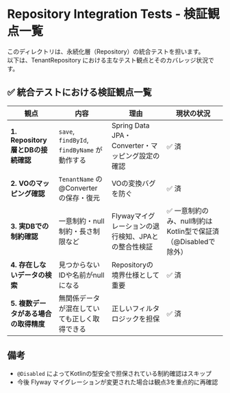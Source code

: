 # Repository Integration Tests - 検証観点一覧

このディレクトリは、永続化層（Repository）の統合テストを担います。  
以下は、TenantRepository における主なテスト観点とそのカバレッジ状況です。

## ✅ 統合テストにおける検証観点一覧

| 観点 | 内容 | 理由 | 現状の状況 |
|------|------|------|--------------|
| **1. Repository層とDBの接続確認** | `save`, `findById`, `findByName` が動作する | Spring Data JPA・Converter・マッピング設定の確認 | ✅ 済 |
| **2. VOのマッピング確認** | `TenantName` の @Converter の保存・復元 | VOの変換バグを防ぐ | ✅ 済 |
| **3. 実DBでの制約確認** | 一意制約・null制約・長さ制限など | Flywayマイグレーションの退行検知、JPAとの整合性検証 | ✅ 一意制約のみ、null制約はKotlin型で保証済（@Disabledで除外） |
| **4. 存在しないデータの検索** | 見つからないIDや名前がnullになる | Repositoryの境界仕様として重要 | ✅ 済 |
| **5. 複数データがある場合の取得精度** | 無関係データが混在していても正しく取得できる | 正しいフィルタロジックを担保 | ✅ 済 |

## 備考

- `@Disabled` によってKotlinの型安全で担保されている制約確認はスキップ
- 今後 Flyway マイグレーションが変更された場合は観点3を重点的に再確認
